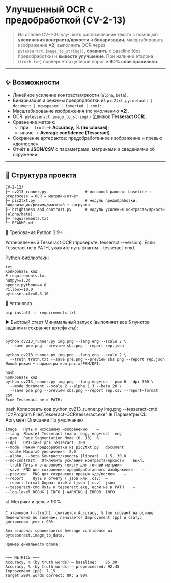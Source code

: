 # Улучшенный OCR с предобработкой (CV-2-13)

> На основе CV-1-30 улучшить распознавание текста с помощью **увеличения контраста/яркости** и **бинаризации**, масштабировать изображение **×2**, выполнить OCR через `pytesseract.image_to_string()`, **сравнить** с baseline (без предобработки) и **вывести улучшение**. При наличии эталона (`truth.txt`) проверяется целевой порог **≥ 90% слов правильно**.

---

## ✨ Возможности

- Линейное усиление контраста/яркости (`alpha`, `beta`).
- Бинаризация и режимы предобработки из `pic2txt.py`:
  `default | document | newspaper | inverted | comic`.
- Масштабирование изображения (по умолчанию **×2**).
- OCR: `pytesseract.image_to_string()` (движок **Tesseract OCR**).
- Сравнение метрик:
  - при `--truth` → **Accuracy, % (по словам)**;
  - иначе → **Average confidence (Tesseract)**.
- Сохранение артефактов: предобработанное изображение и превью «до/после».
- Отчёт в **JSON/CSV** с параметрами, метриками и сведениями об окружении.

---

## 📁 Структура проекта

```text
CV-2-13/
├─ cv213_runner.py                 # основной раннер: baseline → preprocess → OCR → метрики/отчёт
├─ pic2txt.py                      # модуль предобработки: бинаризация/режимы/масштаб + загрузка
├─ brightness_and_contrast.py      # модуль усиления контраста/яркости (alpha/beta)
├─ requirements.txt
└─ README.md
```

🔧 Требования
Python 3.9+

Установленный Tesseract OCR (проверьте: tesseract --version).
Если Tesseract не в PATH, укажите путь флагом --tesseract-cmd.

Python-библиотеки:
```
txt
Копировать код
# requirements.txt
numpy>=1.24
opencv-python>=4.8
Pillow>=10.0
pytesseract>=0.3.10
```
🧩 Установка
```
pip install -r requirements.txt
```
▶️ Быстрый старт
Минимальный запуск (выполняет все 5 пунктов задания и сохраняет артефакты):
```

python cv213_runner.py img.png --lang eng --scale 2 \
  --save pre.png --preview sbs.png --report rep.json
```
```
python cv213_runner.py img.png --lang eng --scale 2 \
  --truth truth.txt --save pre.png --preview sbs.png --report rep.json
Явный режим + параметры контраста/PSM/DPI:
```
```
bash
Копировать код
python cv213_runner.py img.png --lang eng+rus --psm 6 --dpi 300 \
  --mode document --scale 2 --alpha 1.3 --beta 20 \
  --save pre.png --preview sbs.png --report rep.csv --report-format csv
Если Tesseract не в PATH:
```
bash
Копировать код
python cv213_runner.py img.png --tesseract-cmd "C:\Program Files\Tesseract-OCR\tesseract.exe"
⚙️ Параметры CLI
Аргумент	Описание	По умолчанию
```
image	Путь к исходному изображению	—
--lang	Язык(и) Tesseract (напр. eng, eng+rus)	eng
--psm	Page Segmentation Mode (0..13)	6
--dpi	DPI-хинт для Tesseract	300
--mode	Режим предобработки из pic2txt.py	document
--scale	Масштаб увеличения	2.0
--alpha, --beta	Контраст/яркость (linear)	1.5, 30.0
--no-contrast	Отключить усиление контраста/яркости	выкл.
--truth	Путь к эталонному тексту для точной метрики	—
--save	PNG для сохранения предобработанного изображения	—
--preview	PNG для сохранения превью «до/после»	—
--report	Путь к отчёту (.json или .csv)	—
--report-format	Формат отчёта (json | csv)	json
--tesseract-cmd	Путь к tesseract.exe, если не в PATH	—
--log-level	DEBUG | INFO | WARNING | ERROR	INFO
```
📊 Метрики и цель ≥ 90%
```
С эталоном (--truth): считается Accuracy, % (по словам) на основе Левенштейна по токенам; печатается Improvement (pp) и статус достижения цели ≥ 90%.

Без эталона: сравнивается Average confidence из pytesseract.image_to_data.

Пример финального блока:
```
```

=== METRICS ===
Accuracy, % (by truth words) — baseline:    85.30
Accuracy, % (by truth words) — preprocessed: 92.45
Improvement (pp): 7.15
Target ≥90% words correct: OK: ≥ 90%
```
